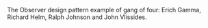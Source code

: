 The Observer design pattern example of gang of four: Erich Gamma, Richard Helm, Ralph Johnson and John Vlissides.


